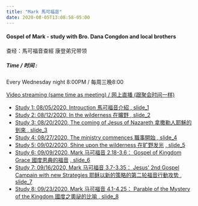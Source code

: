 ```yaml
---
title: "Mark 馬可福音"
date: 2020-08-05T13:08:58-05:00
---
```


#### Gospel of Mark - study with Bro. Dana Congdon and local brothers
查经：馬可福音查經 康登弟兄带领

##### Time / 时间 :
Every Wednesday night 8:00PM / 每周三晚8:00

[Video streaming (same time as meeting) / 网上直播 (跟聚会时间一样)](https://www.youtube.com/channel/UC7UZEHXdMH0Y3DwmdzITyow)

* [Study 1: 08/05/2020, Introuction 馬可福音介紹 ](https://youtu.be/SwZ5gETpfo0?t=98https://youtu.be/nHVP9hS6llc?t=388) [, slide_1 ](/wed_study/slides/Mark/01markCBM2020-CHI.pdf)
* [Study 2: 08/12/2020, In the wilderness 在曠野 ](https://youtu.be/Fkz0nJBiY1c?t=6) [, slide_2 ](/wed_study/slides/Mark/02markCBM2020-CHI.pdf)
* [Study 3: 08/20/2020, The coming of Jesus of Nazareth 拿撒勒人耶穌的到來 ](https://youtu.be/IRtW6F2NI8g?t=178) [, slide_3 ](/wed_study/slides/Mark/03markCBM2020-CHI.pdf)
* [Study 4: 08/27/2020, The ministry commences 職事開始 ](https://youtu.be/ezDKZY6xjE4?t=85) [, slide_4 ](/wed_study/slides/Mark/04markCBM2020-CHI.pdf)
* [Study 5: 09/02/2020, Shine upon the wilderness 在旷野发光](https://youtu.be/QtJ6N6pyKgE?t=10) [, slide_5 ](/wed_study/slides/Mark/05markCBM2020-CHI.pdf)
* [Study 6: 09/09/2020,  Mark 马可福音 2.18-3.6： Gospel of Kingdom Grace 國度恩典的福音](https://youtu.be/i8mqsb_WGj0?t=206) [, slide_6 ](/wed_study/slides/Mark/06markCBM2020-CHI.pdf)
* [Study 7: 09/16/2020,  Mark 马可福音 3.7-3.35： Jesus' 2nd Gospel Campain with new Strategies 耶稣以新的策略的第二轮福音行動攻势 ](https://youtu.be/9DnYdlCW3Oc?t=201) [, slide_7 ](/wed_study/slides/Mark/07markCBM2020-CHI.pdf)
* [Study 8: 09/23/2020,  Mark 马可福音 4.1-4.25： Parable of the Mystery of the Kingdom 國度之奧祕的比喻 ](https://youtu.be/LmJzi-VPSCE?t=412) [, slide_8 ](/wed_study/slides/Mark/08markCBM2020-CHI.pdf)
